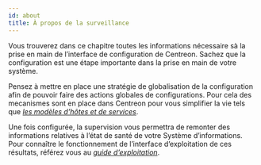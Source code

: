 ```yaml
---
id: about
title: À propos de la surveillance
---
```


Vous trouverez dans ce chapitre toutes les informations nécessaire sà la prise
en main de l’interface de configuration de Centreon. Sachez que la configuration
est une étape importante dans la prise en main de votre système.

Pensez à mettre en place une stratégie de globalisation de la configuration afin
de pouvoir faire des actions globales de configurations. Pour cela des
mecanismes sont en place dans Centreon pour vous simplifier la vie tels que
*[les modèles d’hôtes et de services](templates)*.

Une fois configurée, la supervision vous permettra de remonter des informations
relatives à l’état de santé de votre Système d’informations. Pour connaître le
fonctionnement de l’interface d’exploitation de ces résultats, référez vous au
*[guide
d’exploitation](../alerts-notifications/concepts)*.
